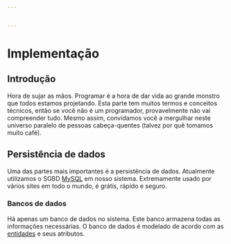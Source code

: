 ```yaml
---


---
```


<h1 id="implementação">Implementação</h1>
<h2 id="introdução">Introdução</h2>
<p>Hora de sujar as mãos. Programar é a hora de dar vida ao grande monstro que todos estamos projetando. Esta parte tem muitos termos e conceitos técnicos, então se você não é um programador, provavelmente não vai compreender tudo. Mesmo assim, convidamos você a mergulhar neste universo paralelo de pessoas cabeça-quentes (talvez por quê tomamos muito café).</p>
<h2 id="persistência-de-dados">Persistência de dados</h2>
<p>Uma das partes mais importantes é a persistência de dados. Atualmente utilizamos o SGBD <a href="https://dev.mysql.com/doc/">MySQL</a> em nosso sistema. Extremamente usado por vários sites em todo o mundo, é grátis, rápido e seguro.</p>
<h3 id="bancos-de-dados">Bancos de dados</h3>
<p>Há apenas um banco de dados no sistema. Este banco armazena todas as informações necessárias. O banco de dados é modelado de acordo com as <a href="entidade/">entidades</a> e seus atributos.</p>

